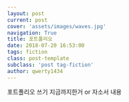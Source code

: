 ```yaml
---
layout: post
current: post
cover: 'assets/images/waves.jpg'
navigation: True
title: 포트폴리오
date: 2018-07-20 16:53:00
tags: fiction
class: post-template
subclass: 'post tag-fiction'
author: qwerty1434
---
```

포트폴리오 쓰기
지금까지한거 or  자소서 내용
